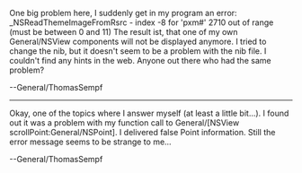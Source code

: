 One big problem here, I suddenly get in my program an error: _NSReadThemeImageFromRsrc  - index -8 for 'pxm#' 2710 out of range (must be between 0 and 11)
The result ist, that one of my own General/NSView components will not be displayed anymore. I tried to change the nib, but it doesn't seem to be a problem with the nib file.
I couldn't find any hints in the web. Anyone out there who had the same problem?

--General/ThomasSempf

----

Okay, one of the topics where I answer myself (at least a little bit...). I found out it was a problem with my function call to General/[NSView scrollPoint:General/NSPoint]. I delivered false Point information. Still the error message seems to be strange to me...

--General/ThomasSempf
